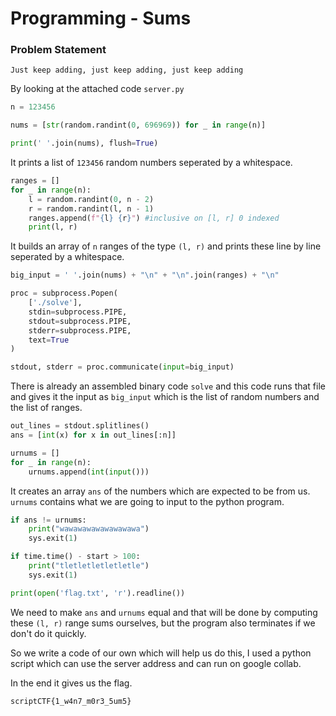 # Programming - Sums

### Problem Statement

    Just keep adding, just keep adding, just keep adding

By looking at the attached code `server.py` 

```py
n = 123456

nums = [str(random.randint(0, 696969)) for _ in range(n)]

print(' '.join(nums), flush=True)
```
It prints a list of `123456` random numbers seperated by a whitespace.

```py
ranges = []
for _ in range(n):
    l = random.randint(0, n - 2)
    r = random.randint(l, n - 1)
    ranges.append(f"{l} {r}") #inclusive on [l, r] 0 indexed
    print(l, r)
```
It builds an array of `n` ranges of the type `(l, r)` and prints these line by line seperated by a whitespace.

```py
big_input = ' '.join(nums) + "\n" + "\n".join(ranges) + "\n"

proc = subprocess.Popen(
    ['./solve'],
    stdin=subprocess.PIPE,
    stdout=subprocess.PIPE,
    stderr=subprocess.PIPE,
    text=True
)

stdout, stderr = proc.communicate(input=big_input)
```

There is already an assembled binary code `solve` and this code runs that file and gives it the input as `big_input` which is the list of random numbers and the list of ranges.

```py
out_lines = stdout.splitlines()
ans = [int(x) for x in out_lines[:n]]

urnums = []
for _ in range(n):
    urnums.append(int(input()))
```
It creates an array `ans` of the numbers which are expected to be from us.<br>
`urnums` contains what we are going to input to the python program.

```py
if ans != urnums:
    print("wawawawawawawawawa")
    sys.exit(1)

if time.time() - start > 100:
    print("tletletletletletle")
    sys.exit(1)

print(open('flag.txt', 'r').readline())
```

We need to make `ans` and `urnums` equal and that will be done by computing these `(l, r)` range sums ourselves, but the program also terminates if we don't do it quickly.

So we write a code of our own which will help us do this, I used a python script which can use the server address and can run on google collab.

In the end it gives us the flag.

`scriptCTF{1_w4n7_m0r3_5um5}`


